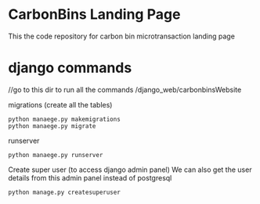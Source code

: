 # CarbonBins Landing Page
This the code repository for carbon bin microtransaction landing page



# django commands

//go to this dir to run all the commands
/django_web/carbonbinsWebsite

migrations (create all the tables)
```
python manaege.py makemigrations
python manaege.py migrate
```

runserver
```
python manaege.py runserver
```

Create super user (to access django admin panel)
We can also get the user details from this admin panel instead of postgresql
```
python manage.py createsuperuser
```